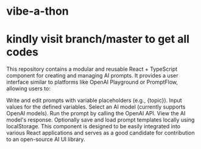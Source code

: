 # vibe-a-thon

# kindly visit branch/master to get all codes 

This repository contains a modular and reusable React + TypeScript component for creating and managing AI prompts. It provides a user interface similar to platforms like OpenAI Playground or PromptFlow, allowing users to:

Write and edit prompts with variable placeholders (e.g., {topic}).
Input values for the defined variables.
Select an AI model (currently supports OpenAI models).
Run the prompt by calling the OpenAI API.
View the AI model's response.
Optionally save and load prompt templates locally using localStorage.
This component is designed to be easily integrated into various React applications and serves as a good candidate for contribution to an open-source AI UI library.
